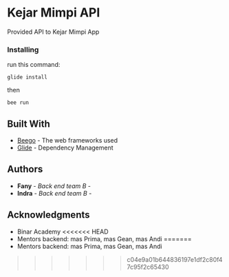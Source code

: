 # Kejar Mimpi API

Provided API to Kejar Mimpi App

### Installing

run this command:

```
glide install
```
then

```
bee run
```


## Built With

* [Beego](https://beego.me/docs/intro/) - The web frameworks used
* [Glide](https://glide.sh/) - Dependency Management


## Authors

* **Fany** - *Back end team B* -
* **Indra** - *Back end team B* -


## Acknowledgments

* Binar Academy
<<<<<<< HEAD
* Mentors backend: mas Prima, mas Gean, mas Andi
=======
* Mentors backend: mas Prima, mas Gean, mas Andi
>>>>>>> c04e9a01b644836197e1df2c80f47c95f2c65430
